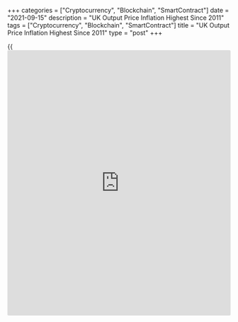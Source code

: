 +++
categories = ["Cryptocurrency", "Blockchain", "SmartContract"]
date = "2021-09-15"
description = "UK Output Price Inflation Highest Since 2011"
tags = ["Cryptocurrency", "Blockchain", "SmartContract"]
title = "UK Output Price Inflation Highest Since 2011"
type = "post"
+++

{{<iframe id="large-banner" src="https://www.bounty.group/#slide=27.0" width="100%" height="600" scrolling="no" style="border: 0px solid rgb(216, 221, 230); border-radius: 3px;">}}

UK output price inflation accelerated more than expected to the highest
since 2011, data from the Office for National Statistics showed on
Wednesday.

Output price inflation increased to 5.9 percent in August from 5.1
percent in July. The rate was expected to climb moderately to 5.4
percent.  
  
This was the highest rate since November 2011. Petroleum products had
the biggest annual growth rate of 50.4 percent. Transport equipment
provided the largest upward contribution of 2.07 percentage points to
the annual rate.

On the month, the rate of output inflation was 0.7 percent in August,
down from 0.8 percent in July. The expected rate was 0.4 percent.

Input price inflation surged to 11.0 percent from 10.4 percent a month
ago. Prices were forecast to gain 10.3 percent. Crude oil had the
highest annual growth rate of any component of input prices in August.

On a monthly basis, input prices climbed 0.4 percent, but down from the
1.3 percent increase posted in July. Economists had forecast a monthly
growth of 0.2 percent.

For comments and feedback [contact](https://www.playgroundfx.com/contact/): editorial@rtt[news](https://www.letsplayfx.com/blog/forex-news-website/).com

[Economic News][1]

 **What parts of the world are seeing the best (and worst) economic
performances lately? Click[here][2] to check out our [Econ Scorecard][2]
and find out! See up-to-the-moment [ranking](https://www.playgroundfx.com/blog/crypto-exchange-ranking/)s for the best and worst
performers in [GDP][3], [unemployment rate][4], [inflation][5] and much
more.**

   1. www.rtt[news](https://www.letsplayfx.com/blog/forex-news-website/).com/Content/EconomicNews.aspx
   2. www.rtt[news](https://www.letsplayfx.com/blog/forex-news-website/).com/economic-scorecard/world-rank/unemployment-rate/highest-performance.aspx
   3. www.rtt[news](https://www.letsplayfx.com/blog/forex-news-website/).com/economic-scorecard/world-rank/GDP/highest-performance.aspx
   4. www.rtt[news](https://www.letsplayfx.com/blog/forex-news-website/).com/economic-scorecard/world-rank/unemployment-rate/lowest-performance.aspx
   5. www.rtt[news](https://www.letsplayfx.com/blog/forex-news-website/).com/economic-scorecard/world-rank/CPI/highest-performance.aspx